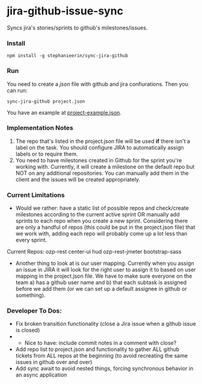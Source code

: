 jira-github-issue-sync
======================

Syncs jira's stories/sprints to github's milestones/issues.

### Install

```
npm install -g stephanieerin/sync-jira-github
```

### Run

You need to create a _json_ file with github and jira confiurations. Then you can run:

```
sync-jira-github project.json
```

You have an example at [project-example.json](https://github.com/weareswat/jira-github-issue-sync/blob/master/project-example.json).


### Implementation Notes

1. The repo that's listed in the project.json file will be used **if** there isn't a label on the task. You should configure JIRA to automatically assign labels or to require them.
2. You need to have milestones created in Github for the sprint you're working with. Currently, it will create a milestone on the default repo but NOT on any additional repositories. You can manually add them in the client and the issues will be created appropriately.


### Current Limitations

- Would we rather: have a static list of possible repos and check/create milestones according to the current active sprint OR manually add sprints to each repo when you create a new sprint. Considering there are only a handful of repos (this could be put in the project.json file) that we work with, adding each repo will probably come up a lot less than every sprint.

Current Repos:
ozp-rest
center-ui
hud
ozp-rest-jmeter
bootstrap-sass


- Another thing to look at is our user mapping. Currently when you assign an issue in JIRA it will look for the right user to assign it to based on user mapping in the project.json file. We have to make sure everyone on the team a) has a github user name and b) that each subtask is assigned before we add them (or we can set up a default assignee in github or something).


### Developer To Dos:

- Fix broken transition functionality (close a Jira issue when a github issue is closed)
- - Nice to have: include commit notes in a comment with close?
- Add repo list to project.json and functionality to gather ALL github tickets from ALL repos at the beginning (to avoid recreating the same issues in github over and over)
- Add sync await to avoid nested things, forcing synchronous behavior in an async application
